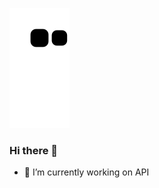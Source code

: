 ![snake svg](https://github.com/HerkulesTaurus/JavaFall/blob/output/github-contribution-grid-snake.svg)
### Hi there 👋
- 🔭 I’m currently working on API

<!--
**HerkulesTaurus/HerkulesTaurus** is a ✨ _special_ ✨ repository because its `README.md` (this file) appears on your GitHub profile.
Here are some ideas to get you started:

- 🌱 I’m currently learning ...
- 👯 I’m looking to collaborate on ...
- 🤔 I’m looking for help with ...
- 💬 Ask me about ...
- 📫 How to reach me: ...
- 😄 Pronouns: ...
- ⚡ Fun fact: ...

